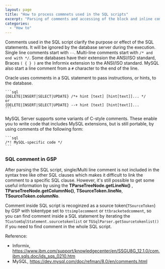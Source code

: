 ```yaml
---
layout: page
title: "How to process commnets used in the SQL scripts"
excerpt: "Parsing of comments and accessing of the block and inline comments of a SQL script"
categories:
  - "How to"
---
```


Comments used in the SQL script clarify the purpose or effect of the SQL statements. It will be ignored by the database server during the execution.
Single line comments start with `--`. Multi-line comments start with `/* and end with */`. Some databases have their extension the ANSI/ISO standard,
Braces `( { } )` are the Informix extension to the ANSI/ISO standard. MySQL also start a line comment from a `#` character to the end of the line.

Oracle uses comments in a SQL statement to pass instructions, or hints, to the database.
	
	```sql
	{DELETE|INSERT|SELECT|UPDATE} /*+ hint [text] [hint[text]]... */
	or
	{DELETE|INSERT|SELECT|UPDATE} --+ hint [text] [hint[text]]...
	```

MySQL Server supports some variants of C-style comments. These enable you to write code that includes MySQL extensions, but is still portable, by using comments of the following form:

	```sql
	/*! MySQL-specific code */ 
	```
	
### SQL comment in GSP

After parsing the SQL script, single/Multi line comment is not included in the syntax tree like other SQL clauses which makes
it difficult to link the comment to a specific SQL clause. However, it's still possible to get some useful information 
by using the __TParseTreeNode.getLineNo()__ , __TParseTreeNode.getColumnNo()__, __TSourceToken.lineNo__,  __TSourceToken.columnNo__.

Comment inside SQL script is recoginzed as a source token(`TSourceToken`) by GSP with tokentype set to `ttsimplecomment` or `ttbracketedcomment`, 
so you can find comment inside a SQL statement by iterating the `TCustomSqlStatement.sourcetokenlist` or `TGSqlParser.getSourcetokenlist()` 
if you need to find comment in the whole SQL script.

Reference:
* Informix, https://www.ibm.com/support/knowledgecenter/en/SSGU8G_12.1.0/com.ibm.sqls.doc/ids_sqs_0210.htm
* MySQL, https://dev.mysql.com/doc/refman/8.0/en/comments.html

 
 